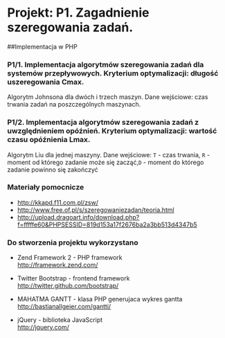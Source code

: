 Projekt: P1. Zagadnienie szeregowania zadań.
============================================

##Implementacja w  PHP

### P1/1.  Implementacja algorytmów szeregowania zadań dla systemów przepływowych. Kryterium optymalizacji: długość uszeregowania Cmax.   
Algorytm Johnsona dla dwóch i trzech maszyn. 
Dane wejściowe: czas trwania zadań na poszczególnych maszynach.

### P1/2.  Implementacja algorytmów szeregowania zadań z uwzględnieniem opóźnień. Kryterium optymalizacji: wartość czasu opóźnienia Lmax.  
Algorytm Liu dla jednej maszyny. 
Dane wejściowe: `T`  - czas trwania, `R` - moment od którego zadanie może się zacząć,`D` - moment do którego zadanie powinno się zakończyć


### Materiały pomocnicze
+ http://kkapd.f11.com.pl/zsw/
+ http://www.free.of.pl/s/szeregowaniezadan/teoria.html
+ http://upload.dragoart.info/download.php?f=fffffe60&PHPSESSID=819d153a17f2676ba2a3bb513d4347b5

### Do stworzenia projektu wykorzystano  
+ Zend Framework 2  - PHP framework		
http://framework.zend.com/

+ Twitter Bootstrap  - frontend framework 		
http://twitter.github.com/bootstrap/		

+ MAHATMA GANTT - klasa PHP generujaca wykres gantta		
http://bastianallgeier.com/gantti/

+ jQuery - biblioteka JavaScript  		
 http://jquery.com/